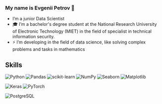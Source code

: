 ### My name is Evgenii Petrov  👋

-  I’m a junior Data Scientist
- 🎓 I’m a bachelor's degree student at the National Research University of Electronic Technology (MIET) in the field of specialist in technical information security.
- ⚡ I’m  developing in the field of data science, like solving complex problems and tasks in mathematics

## Skills

![Python](https://img.shields.io/badge/Python-FFD43B?style=for-the-badge&logo=python&logoColor=blue)
![Pandas](https://img.shields.io/badge/Pandas-2C2D72?style=for-the-badge&logo=pandas&logoColor=white)
![scikit-learn](https://img.shields.io/badge/scikit_learn-F7931E?style=for-the-badge&logo=scikit-learn&logoColor=white)
![NumPy](https://img.shields.io/badge/Numpy-777BB4?style=for-the-badge&logo=numpy&logoColor=white)
![Seaborn](https://img.shields.io/badge/Seaborn-630AB1?style=for-the-badge&logo=seaborn&logoColor=white)
![Matplotlib](https://img.shields.io/badge/Matplotlib-320FF2?style=for-the-badge&logo=matplotlib&logoColor=white)

![Keras](https://img.shields.io/badge/Keras-FF0000?style=for-the-badge&logo=keras&logoColor=white)
![PyTorch](https://img.shields.io/badge/PyTorch-EE4C2C?style=for-the-badge&logo=pytorch&logoColor=white)

![PostgreSQL](https://img.shields.io/badge/PostgreSQL-316192?style=for-the-badge&logo=postgresql&logoColor=white)
